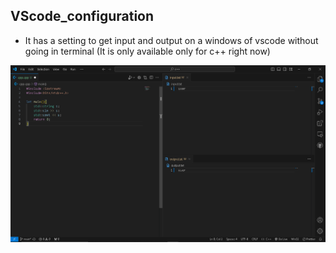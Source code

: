 ## VScode_configuration

- It has a setting to get input and output on a windows of vscode without going in terminal (It is only available only for c++ right now)

![](Assets/Screenshot%20(209).png)
